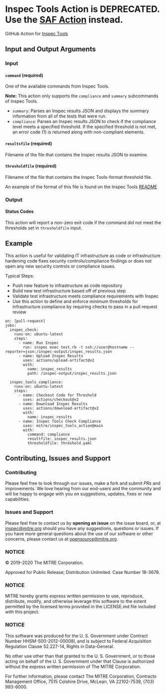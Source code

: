 # Inspec Tools Action is DEPRECATED. Use the [SAF Action](https://github.com/marketplace/actions/saf-cli-action) instead.
GitHub Action for [Inspec Tools](https://github.com/mitre/inspec_tools)

## Input and Output Arguments
### Input
#### `command` (required)

One of the available commands from Inspec Tools.

**Note:** This action only supports the `compliance` and `summary` subcommands of Inspec Tools.

* `summary`: Parses an Inspec results JSON and displays the summary information from all of the tests that were run.
* `compliance`: Parses an Inspec results JSON to check if the compliance level meets a specified threshold. If the specified threshold is not met, an error code (1) is returned along with non-compliant elements.

#### `resultsfile` (required)

Filename of the file that contains the Inspec results JSON to examine.

#### `thresholdfile` (required)

Filename of the file that contains the Inspec Tools-format threshold file.

An example of the format of this file is found on the Inspec Tools [README](https://github.com/mitre/inspec_tools#yaml-file-or-in-line-threshold-definition-styles)

### Output

#### Status Codes

This action will report a non-zero exit code if the command did not meet the thresholds set in `thresholdfile` input.

## Example

This action is useful for validating IT infrastructure as code or infrastructure hardening code fixes security controls/compliance findings or does not open any new security controls or compliance issues.

Typical Steps:
* Push new feature to infrastructure as code repository
* Build new test infrastructure based off of previous step
* Validate test infrastructure meets compliance requirements with Inspec
* Use this action to define and enforce minimum thresholds for infrastructure compliance by requiring checks to pass in a pull request review

```
on: [pull-request]
jobs:
  inspec_check:
    runs-on: ubuntu-latest
    steps:
      - name: Run Inspec
        run: inspec exec test.rb -t ssh://user@hostname --reporter=json:/inspec-output/inspec_results.json
      - name: Upload Inspec Results
        uses: actions/upload-artifact@v2
        with:
          name: inspec_results
          path: /inspec-output/inspec_results.json

  inspec_tools_compliance:
    runs-on: ubuntu-latest
    steps:
      - name: Checkout Code for Threshold
        uses: actions/checkout@v2
      - name: Download Inspec Results
        uses: actions/download-artifact@v2
        with:
          name: inspec_results
      - name: Inspec Tools Check Compliance
        uses: mitre/inspec_tools_action@main
        with:
          command: compliance
          resultfile: inspec_results.json
          thresholdfile: threshold.yaml
```

## Contributing, Issues and Support

### Contributing

Please feel free to look through our issues, make a fork and submit _PRs_ and improvements. We love hearing from our end-users and the community and will be happy to engage with you on suggestions, updates, fixes or new capabilities.

### Issues and Support

Please feel free to contact us by **opening an issue** on the issue board, or, at [inspec@mitre.org](mailto:inspec@mitre.org) should you have any suggestions, questions or issues. If you have more general questions about the use of our software or other concerns, please contact us at [opensource@mitre.org](mailto:opensource@mitre.org).

### NOTICE

© 2019-2020 The MITRE Corporation.

Approved for Public Release; Distribution Unlimited. Case Number 18-3678.

### NOTICE

MITRE hereby grants express written permission to use, reproduce, distribute, modify, and otherwise leverage this software to the extent permitted by the licensed terms provided in the LICENSE.md file included with this project.

### NOTICE

This software was produced for the U. S. Government under Contract Number HHSM-500-2012-00008I, and is subject to Federal Acquisition Regulation Clause 52.227-14, Rights in Data-General.

No other use other than that granted to the U. S. Government, or to those acting on behalf of the U. S. Government under that Clause is authorized without the express written permission of The MITRE Corporation.

For further information, please contact The MITRE Corporation, Contracts Management Office, 7515 Colshire Drive, McLean, VA 22102-7539, (703) 983-6000.
